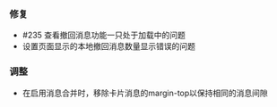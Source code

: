### 修复

- #235 查看撤回消息功能一只处于加载中的问题
- 设置页面显示的本地撤回消息数量显示错误的问题

### 调整

- 在启用消息合并时，移除卡片消息的margin-top以保持相同的消息间隙
